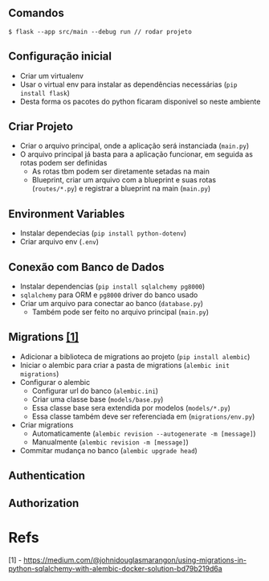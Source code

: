 ## Comandos

```
$ flask --app src/main --debug run // rodar projeto
```

## Configuração inicial

* Criar um virtualenv
* Usar o virtual env para instalar as dependências necessárias (```pip install flask```)
* Desta forma os pacotes do python ficaram disponivel so neste ambiente

## Criar Projeto

* Criar o arquivo principal, onde a aplicação será instanciada (```main.py```)
* O arquivo principal já basta para a aplicação funcionar, em seguida as rotas podem ser definidas
    - As rotas tbm podem ser diretamente setadas na main
    - Blueprint, criar um arquivo com a blueprint e suas rotas (```routes/*.py```) e registrar a blueprint na main (```main.py```)

## Environment Variables

* Instalar dependecias (```pip install python-dotenv```)
* Criar arquivo env (```.env```)

## Conexão com Banco de Dados

* Instalar dependencias (```pip install sqlalchemy pg8000```)
* ```sqlalchemy``` para ORM e ```pg8000``` driver do banco usado
* Criar um arquivo para conectar ao banco (```database.py```)
    - Também pode ser feito no arquivo principal (```main.py```)

## Migrations [[1]](https://medium.com/@johnidouglasmarangon/using-migrations-in-python-sqlalchemy-with-alembic-docker-solution-bd79b219d6a)

* Adicionar a biblioteca de migrations ao projeto (```pip install alembic```)
* Iniciar o alembic para criar a pasta de migrations (```alembic init migrations```)
* Configurar o alembic
    - Configurar url do banco (```alembic.ini```)
    - Criar uma classe base (```models/base.py```)
    - Essa classe base sera extendida por modelos (```models/*.py```)
    - Essa classe também deve ser referenciada em (```migrations/env.py```)
* Criar migrations
    - Automaticamente (```alembic revision --autogenerate -m [message]```)
    - Manualmente (```alembic revision -m [message]```)
* Commitar mudança no banco (```alembic upgrade head```)

## Authentication
## Authorization

# Refs

[1] - https://medium.com/@johnidouglasmarangon/using-migrations-in-python-sqlalchemy-with-alembic-docker-solution-bd79b219d6a